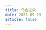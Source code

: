 ```yaml
---
title: 乌合之众
date: 2022-09-19
article: false
---
```


<PDF url="https://www.igarashi.fun:7779/pdf/%E7%A4%BE%E4%BC%9A%E5%AD%A6/%E4%B9%8C%E5%90%88%E4%B9%8B%E4%BC%97.pdf" height="880px"/>

